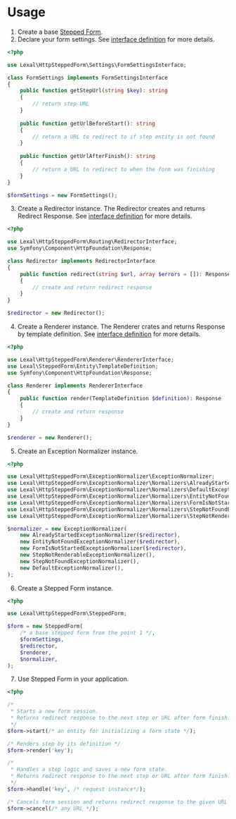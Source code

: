 # Usage

1. Create a base [Stepped Form](https://github.com/alexxxxkkk/stepped-form).
2. Declare your form settings.
   See [interface definition](../src/Settings/FormSettingsInterface.php)
   for more details.

```php
<?php

use Lexal\HttpSteppedForm\Settings\FormSettingsInterface;

class FormSettings implements FormSettingsInterface
{
    public function getStepUrl(string $key): string
    {
        // return step URL
    }
    
    public function getUrlBeforeStart(): string
    {
        // return a URL to redirect to if step entity is not found
    }
    
    public function getUrlAfterFinish(): string
    {
        // return a URL to redirect to when the form was finishing
    }
}

$formSettings = new FormSettings();
```

3. Create a Redirector instance. The Redirector creates and returns
   Redirect Response. See [interface definition](../src/Routing/RedirectorInterface.php)
   for more details.

```php
<?php

use Lexal\HttpSteppedForm\Routing\RedirectorInterface;
use Symfony\Component\HttpFoundation\Response;

class Redirector implements RedirectorInterface
{
    public function redirect(string $url, array $errors = []): Response
    {
        // create and return redirect response
    }
}

$redirector = new Redirector();
```

4. Create a Renderer instance. The Renderer crates and returns Response
   by template definition. See [interface definition](../src/Renderer/RendererInterface.php)
   for more details.

```php
<?php

use Lexal\HttpSteppedForm\Renderer\RendererInterface;
use Lexal\SteppedForm\Entity\TemplateDefinition;
use Symfony\Component\HttpFoundation\Response;

class Renderer implements RendererInterface
{
    public function render(TemplateDefinition $definition): Response
    {
        // create and return response
    }
}

$renderer = new Renderer();
```

5. Create an Exception Normalizer instance.

```php
<?php

use Lexal\HttpSteppedForm\ExceptionNormalizer\ExceptionNormalizer;
use Lexal\HttpSteppedForm\ExceptionNormalizer\Normalizers\AlreadyStartedExceptionNormalizer;
use Lexal\HttpSteppedForm\ExceptionNormalizer\Normalizers\DefaultExceptionNormalizer;
use Lexal\HttpSteppedForm\ExceptionNormalizer\Normalizers\EntityNotFoundExceptionNormalizer;
use Lexal\HttpSteppedForm\ExceptionNormalizer\Normalizers\FormIsNotStartedExceptionNormalizer;
use Lexal\HttpSteppedForm\ExceptionNormalizer\Normalizers\StepNotFoundExceptionNormalizer;
use Lexal\HttpSteppedForm\ExceptionNormalizer\Normalizers\StepNotRenderableExceptionNormalizer;

$normalizer = new ExceptionNormalizer(
    new AlreadyStartedExceptionNormalizer($redirector),
    new EntityNotFoundExceptionNormalizer($redirector),
    new FormIsNotStartedExceptionNormalizer($redirector),
    new StepNotRenderableExceptionNormalizer(),
    new StepNotFoundExceptionNormalizer(),
    new DefaultExceptionNormalizer(),
);
```

6. Create a Stepped Form instance.

```php
<?php

use Lexal\HttpSteppedForm\SteppedForm;

$form = new SteppedForm(
    /* a base stepped form from the point 1 */,
    $formSettings,
    $redirector,
    $renderer,
    $normalizer,
);
```

7. Use Stepped Form in your application.

```php
<?php

/*
 * Starts a new form session.
 * Returns redirect response to the next step or URL after form finish.
 */
$form->start(/* an entity for initializing a form state */);

/* Renders step by its definition */
$form->render('key');

/*
 * Handles a step logic and saves a new form state.
 * Returns redirect response to the next step or URL after form finish.
 */
$form->handle('key', /* request instance*/);

/* Cancels form session and returns redirect response to the given URL */
$form->cancel(/* any URL */);
```
